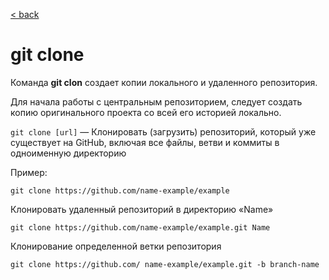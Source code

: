 [< back](/readme.md)

# git clone

Команда **git clon** создает копии локального и удаленного репозитория.

Для начала работы с центральным репозиторием, следует создать копию оригинального проекта со всей его историей локально.

```git clone [url]``` — Клонировать (загрузить) репозиторий, который уже существует на GitHub, включая все файлы, ветви и коммиты в одноименную директорию

Пример:
```
git clone https://github.com/name-example/example
```

Клонировать удаленный репозиторий в директорию «Name»

```
git clone https://github.com/name-example/example.git Name
```

Клонирование определенной ветки репозитория
```
git clone https://github.com/ name-example/example.git -b branch-name
```
